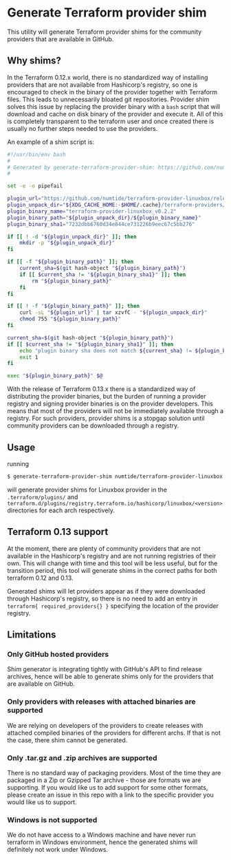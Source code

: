 # Generate Terraform provider shim

This utility will generate Terraform provider shims for the community providers that are available in GitHub.

## Why shims?

In the Terraform 0.12.x world, there is no standardized way of installing providers that are not available from Hashicorp's registry, so one is encouraged to check in the binary of the provider together with Terraform files.
This leads to unnecessarily bloated git repositories.
Provider shim solves this issue by replacing the provider binary with a `bash` script that will download and cache on disk binary of the provider and execute it.
All of this is completely transparent to the terraform user and once created there is usually no further steps needed to use the providers.

An example of a shim script is:

```bash
#!/usr/bin/env bash
#
# Generated by generate-terraform-provider-shim: https://github.com/numtide/generate-terraform-provider-shim
#

set -e -o pipefail

plugin_url="https://github.com/numtide/terraform-provider-linuxbox/releases/download/v0.2.2/terraform-provider-linuxbox_v0.2.2_linux_amd64.tar.gz"
plugin_unpack_dir="${XDG_CACHE_HOME:-$HOME/.cache}/terraform-providers/linuxbox_v0.2.2"
plugin_binary_name="terraform-provider-linuxbox_v0.2.2"
plugin_binary_path="${plugin_unpack_dir}/${plugin_binary_name}"
plugin_binary_sha1="7232dbb6760d34e844ce731226b9eec67c5bb276"

if [[ ! -d "${plugin_unpack_dir}" ]]; then
    mkdir -p "${plugin_unpack_dir}"
fi

if [[ -f "${plugin_binary_path}" ]]; then
    current_sha=$(git hash-object "${plugin_binary_path}")
    if [[ $current_sha != "${plugin_binary_sha1}" ]]; then
        rm "${plugin_binary_path}"
    fi
fi

if [[ ! -f "${plugin_binary_path}" ]]; then
    curl -sL "${plugin_url}" | tar xzvfC - "${plugin_unpack_dir}"
    chmod 755 "${plugin_binary_path}"
fi

current_sha=$(git hash-object "${plugin_binary_path}")
if [[ $current_sha != "${plugin_binary_sha1}" ]]; then
    echo "plugin binary sha does not match ${current_sha} != ${plugin_binary_sha1}" >&2
    exit 1
fi

exec "${plugin_binary_path}" $@
```

With the release of Terraform 0.13.x there is a standardized way of distributing the provider binaries, but the burden of running a provider registry and signing provider binaries is on the provider developers. 
This means that most of the providers will not be immediately available through a registry.
For such providers, provider shims is a stopgap solution until community providers can be downloaded through a registry.

## Usage

running

```sh
$ generate-terraform-provider-shim numtide/terraform-provider-linuxbox
```

will generate provider shims for Linuxbox provider in the `.terraform/plugins/` and `terraform.d/plugins/registry.terraform.io/hashicorp/linuxbox/<version>` directories for each arch respectively.

## Terraform 0.13 support

At the moment, there are plenty of community providers that are not available in the Hashicorp's registry and are not running registries of their own.
This will change with time and this tool will be less useful, but for the transition period, this tool will generate shims in the correct paths for both terraform 0.12 and 0.13.

Generated shims will let providers appear as if they were downloaded through Hashicorp's registry, so there is no need to add an entry in `terraform{ required_providers{} }` specifying the location of the provider registry.


## Limitations

### Only GitHub hosted providers
Shim generator is integrating tightly with GitHub's API to find release archives, hence will be able to generate shims only for the providers that are available on GitHub.

### Only providers with releases with attached binaries are supported
We are relying on developers of the providers to create releases with attached compiled binaries of the providers for different archs.
If that is not the case, there shim cannot be generated.

### Only .tar.gz and .zip archives are supported
There is no standard way of packaging providers.
Most of the time they are packaged in a Zip or Gzipped Tar archive - those are formats we are supporting.
If you would like us to add support for some other formats, please create an issue in this repo with a link to the specific provider you would like us to support.

### Windows is not supported
We do not have access to a Windows machine and have never run terraform in Windows environment, hence the generated shims will definitely not work under Windows.
